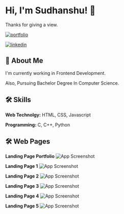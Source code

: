 # Hi, I'm Sudhanshu! 👋


Thanks for giving a view.

[![portfolio](https://img.shields.io/badge/my_portfolio-000?style=for-the-badge&logo=ko-fi&logoColor=white)](https://tosudh.github.io/)

[![linkedin](https://img.shields.io/badge/linkedin-0A66C2?style=for-the-badge&logo=linkedin&logoColor=white)](https://www.linkedin.com/in/ersudhanshu/)


  
## 🚀 About Me
I'm currently working in Frontend Development.

Also, Pursuing Bachelor Degree In Computer Science.

  
## 🛠 Skills
**Web Technolgy:** HTML, CSS, Javascript

**Programming:** C, C++, Python


  
## 🛠 Web Pages

**Landing Page Portfolio** 
![App Screenshot](https://raw.githubusercontent.com/tosudh/static-data/master/project-snap/fashion-store/1.png)

**Landing Page 1** 
![App Screenshot](https://raw.githubusercontent.com/tosudh/static-data/master/project-snap/grammer-corrector/1.png)

  
**Landing Page 2** 
![App Screenshot](https://raw.githubusercontent.com/tosudh/static-data/master/project-snap/intershala-ui-clone/1.png)

  **Landing Page 3** 
![App Screenshot](https://raw.githubusercontent.com/tosudh/static-data/master/project-snap/landing-page-max-cx/full.png)

  **Landing Page 4** 
![App Screenshot](https://raw.githubusercontent.com/tosudh/static-data/master/project-snap/swiggi-ui-clone/1.png)

  **Landing Page 5** 
![App Screenshot](https://raw.githubusercontent.com/tosudh/static-data/master/project-snap/confitext/1.png)